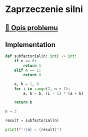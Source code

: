 # Zaprzeczenie silni

## [:link: Opis problemu](../../../../algorithms/integers/subfactorial.md)

## Implementation

```python linenums="1"
def subfactorial(n: int) -> int:
    if n == 0:
        return 1
    elif n == 1:
        return 0

    a, b = 1, 0
    for i in range(2, n + 1):
        a, b = b, (i - 1) * (a + b)

    return b

n = 3

result = subfactorial(n)

print(f"!{n} = {result}")
```
